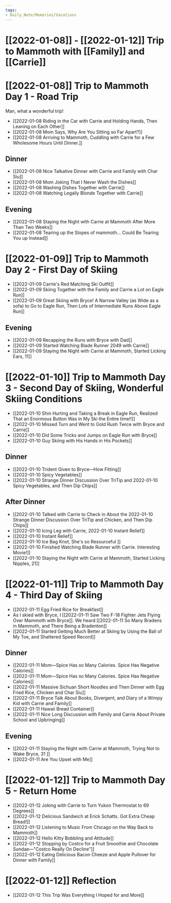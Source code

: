 ```yaml
---
tags:
- Daily_Note/Memories/Vacations
---
```


# [[2022-01-08]] - [[2022-01-12]] Trip to Mammoth with [[Family]] and [[Carrie]]



# [[2022-01-08]] Trip to Mammoth Day 1 - Road Trip

Man, what a wonderful trip!

- [[2022-01-08 Riding in the Car with Carrie and Holding Hands, Then Leaning on Each Other]]
- [[2022-01-08 Mom Says, Why Are You Sitting so Far Apart?]]
- [[2022-01-08 Arriving to Mammoth, Cuddling with Carrie for a Few Wholesome Hours Until Dinner.]]

## Dinner

- [[2022-01-08 Nice Talkative Dinner with Carrie and Family with Char Siu]]
- [[2022-01-08 Mom Joking That I Never Wash the Dishes]]
- [[2022-01-08 Washing Dishes Together with Carrie]]
- [[2022-01-08 Watching Legally Blonde Together with Carrie]]

## Evening

- [[2022-01-08 Staying the Night with Carrie at Mammoth After More Than Two Weeks]]
- [[2022-01-08 Tearing up the Slopes of mammoth… Could Be Tearing You up Instead]]

# [[2022-01-09]] Trip to Mammoth Day 2 - First Day of Skiing

- [[2022-01-09 Carrie's Red Matching Ski Outfit]]
- [[2022-01-09 Skiing Together with the Family and Carrie a Lot on Eagle Run]]
- [[2022-01-09 Great Skiing with Bryce! A Narrow Valley (as Wide as a sofa) to Go to Eagle Run, Then Lots of Intermediate Runs Above Eagle Run]]

## Evening

- [[2022-01-09 Recapping the Runs with Bryce with Dad]]
- [[2022-01-09 Started Watching Blade Runner 2049 with Carrie]]
 - [[2022-01-09 Staying the Night with Carrie at Mammoth, Started Licking Ears, 11]]

# [[2022-01-10]] Trip to Mammoth Day 3 - Second Day of Skiing, Wonderful Skiing Conditions

- [[2022-01-10 Shin Hurting and Taking a Break in Eagle Run, Realized That an Enormous Button Was in My Ski the Entire time!!]]
- [[2022-01-10 Missed Turn and Went to Gold Rush Twice with Bryce and Carrie]]
- [[2022-01-10 Did Some Tricks and Jumps on Eagle Run with Bryce]]
- [[2022-01-10 Guy Skiing with His Hands in His Pockets]]

## Dinner

- [[2022-01-10 Trident Given to Bryce—How Fitting]]
- [[2022-01-10 Spicy Vegetables]]
- [[2022-01-10 Strange Dinner Discussion Over TriTip and 2022-01-10 Spicy Vegetables, and Then Dip Chips]]

## After Dinner

- [[2022-01-10 Talked with Carrie to Check in About the 2022-01-10 Strange Dinner Discussion Over TriTip and Chicken, and Then Dip Chips]]
- [[2022-01-10 Icing Leg with Carrie, 2022-01-10 Instant Relief]]
- [[2022-01-10 Instant Relief]]
- [[2022-01-10 Ice Bag Knot, She's so Resourceful ]]
- [[2022-01-10 Finished Watching Blade Runner with Carrie. Interesting Movie!]]
- [[2022-01-10 Staying the Night with Carrie at Mammoth, Started Licking Nipples, 21]]

# [[2022-01-11]] Trip to Mammoth Day 4 - Third Day of Skiing

- [[2022-01-11 Egg Fried Rice for Breakfast]]
- As I skied with Bryce, I [[2022-01-11 Saw Two F-18 Fighter Jets Flying Over Mammoth with Bryce]]. We heard [[2022-01-11 So Many Bradens in Mammoth, and There Being a Bradenton]]
- [[2022-01-11 Started Getting Much Better at Skiing by Using the Ball of My Toe, and Shattered Speed Record]]

## Dinner

 - [[2022-01-11 Mom—Spice Has so Many Calories. Spice Has Negative Calories]]
 - [[2022-01-11 Mom—Spice Has so Many Calories. Spice Has Negative Calories]]
- [[2022-01-11 Massive Sichuan Short Noodles and Then Dinner with Egg Fried Rice, Chicken and Char Siu]]
- [[2022-01-11 Bryce Talk About Books, Divergent, and Diary of a Wimpy Kid with Carrie and Family]]
- [[2022-01-11 Hawaii Bread Container]]
- [[2022-01-11 Nice Long Discussion with Family and Carrie About Private School and Upbringing]]

## Evening

- [[2022-01-11 Staying the Night with Carrie at Mammoth, Trying Not to Wake Bryce, 31 ]]
- [[2022-01-11 Are You Upset with Me]]

# [[2022-01-12]] Trip to Mammoth Day 5 - Return Home

- [[2022-01-12 Joking with Carrie to Turn Yukon Thermostat to 69 Degrees]]
- [[2022-01-12 Delicious Sandwich at Erick Schatts. Got Extra Cheap Bread!]]
- [[2022-01-12 Listening to Music From Chicago on the Way Back to Mammoth]]
- [[2022-01-12 Hello Kitty Bobbling and Attitude]]
- [[2022-01-12 Stopping by Costco for a Fruit Smoothie and Chocolate Sundae—"Costco Really On Decline"]]
- [[2022-01-12 Eating Delicious Bacon Cheeze and Apple Pullover for Dinner with Family]]

# [[2022-01-12]] Reflection

- [[2022-01-12 This Trip Was Everything I Hoped for and More]]